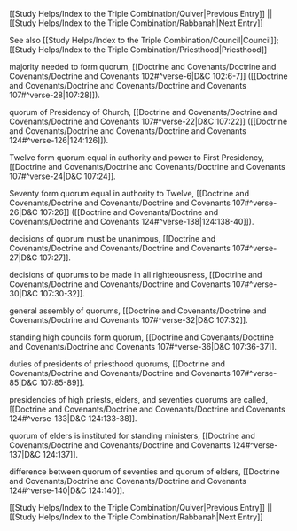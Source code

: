 [[Study Helps/Index to the Triple Combination/Quiver|Previous Entry]]  ||  [[Study Helps/Index to the Triple Combination/Rabbanah|Next Entry]]

 See also [[Study Helps/Index to the Triple Combination/Council|Council]]; [[Study Helps/Index to the Triple Combination/Priesthood|Priesthood]]

 majority needed to form quorum, [[Doctrine and Covenants/Doctrine and Covenants/Doctrine and Covenants 102#^verse-6|D&C 102:6-7]] ([[Doctrine and Covenants/Doctrine and Covenants/Doctrine and Covenants 107#^verse-28|107:28]]).

 quorum of Presidency of Church, [[Doctrine and Covenants/Doctrine and Covenants/Doctrine and Covenants 107#^verse-22|D&C 107:22]] ([[Doctrine and Covenants/Doctrine and Covenants/Doctrine and Covenants 124#^verse-126|124:126]]).

 Twelve form quorum equal in authority and power to First Presidency, [[Doctrine and Covenants/Doctrine and Covenants/Doctrine and Covenants 107#^verse-24|D&C 107:24]].

 Seventy form quorum equal in authority to Twelve, [[Doctrine and Covenants/Doctrine and Covenants/Doctrine and Covenants 107#^verse-26|D&C 107:26]] ([[Doctrine and Covenants/Doctrine and Covenants/Doctrine and Covenants 124#^verse-138|124:138-40]]).

 decisions of quorum must be unanimous, [[Doctrine and Covenants/Doctrine and Covenants/Doctrine and Covenants 107#^verse-27|D&C 107:27]].

 decisions of quorums to be made in all righteousness, [[Doctrine and Covenants/Doctrine and Covenants/Doctrine and Covenants 107#^verse-30|D&C 107:30-32]].

 general assembly of quorums, [[Doctrine and Covenants/Doctrine and Covenants/Doctrine and Covenants 107#^verse-32|D&C 107:32]].

 standing high councils form quorum, [[Doctrine and Covenants/Doctrine and Covenants/Doctrine and Covenants 107#^verse-36|D&C 107:36-37]].

 duties of presidents of priesthood quorums, [[Doctrine and Covenants/Doctrine and Covenants/Doctrine and Covenants 107#^verse-85|D&C 107:85-89]].

 presidencies of high priests, elders, and seventies quorums are called, [[Doctrine and Covenants/Doctrine and Covenants/Doctrine and Covenants 124#^verse-133|D&C 124:133-38]].

 quorum of elders is instituted for standing ministers, [[Doctrine and Covenants/Doctrine and Covenants/Doctrine and Covenants 124#^verse-137|D&C 124:137]].

 difference between quorum of seventies and quorum of elders, [[Doctrine and Covenants/Doctrine and Covenants/Doctrine and Covenants 124#^verse-140|D&C 124:140]].

[[Study Helps/Index to the Triple Combination/Quiver|Previous Entry]]  ||  [[Study Helps/Index to the Triple Combination/Rabbanah|Next Entry]]